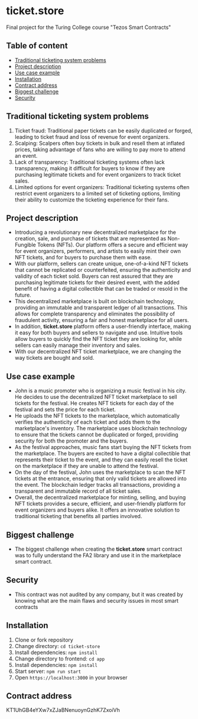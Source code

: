 # ticket.store
Final project for the Turing College course "Tezos Smart Contracts"

## Table of content
- [Traditional ticketing system problems](https://github.com/BenasVolkovas/ticket-store#Traditional-ticketing-system-problems)
- [Project description](https://github.com/BenasVolkovas/ticket-store#Project-description)
- [Use case example](https://github.com/BenasVolkovas/ticket-store#Use-case-example)
- [Installation](https://github.com/BenasVolkovas/ticket-store#Installation)
- [Contract address](https://github.com/BenasVolkovas/ticket-store#Contract-address)
- [Biggest challenge](https://github.com/BenasVolkovas/ticket-store#Biggest-challenge)
- [Security](https://github.com/BenasVolkovas/ticket-store#Security)

## Traditional ticketing system problems
1. Ticket fraud: Traditional paper tickets can be easily duplicated or forged, leading to ticket fraud and loss of revenue for event organizers.
2. Scalping: Scalpers often buy tickets in bulk and resell them at inflated prices, taking advantage of fans who are willing to pay more to attend an event.
3. Lack of transparency: Traditional ticketing systems often lack transparency, making it difficult for buyers to know if they are purchasing legitimate tickets and for event organizers to track ticket sales.
4. Limited options for event organizers: Traditional ticketing systems often restrict event organizers to a limited set of ticketing options, limiting their ability to customize the ticketing experience for their fans.

## Project description
- Introducing a revolutionary new decentralized marketplace for the creation, sale, and purchase of tickets that are represented as Non-Fungible Tokens (NFTs). Our platform offers a secure and efficient way for event organizers, performers, and artists to easily mint their own NFT tickets, and for buyers to purchase them with ease.
- With our platform, sellers can create unique, one-of-a-kind NFT tickets that cannot be replicated or counterfeited, ensuring the authenticity and validity of each ticket sold. Buyers can rest assured that they are purchasing legitimate tickets for their desired event, with the added benefit of having a digital collectible that can be traded or resold in the future.
- This decentralized marketplace is built on blockchain technology, providing an immutable and transparent ledger of all transactions. This allows for complete transparency and eliminates the possibility of fraudulent activity, ensuring a fair and honest marketplace for all users.
- In addition, **ticket.store** platform offers a user-friendly interface, making it easy for both buyers and sellers to navigate and use. Intuitive tools allow buyers to quickly find the NFT ticket they are looking for, while sellers can easily manage their inventory and sales.
- With our decentralized NFT ticket marketplace, we are changing the way tickets are bought and sold.

## Use case example
- John is a music promoter who is organizing a music festival in his city. He decides to use the decentralized NFT ticket marketplace to sell tickets for the festival. He creates NFT tickets for each day of the festival and sets the price for each ticket.
- He uploads the NFT tickets to the marketplace, which automatically verifies the authenticity of each ticket and adds them to the marketplace's inventory. The marketplace uses blockchain technology to ensure that the tickets cannot be duplicated or forged, providing security for both the promoter and the buyers.
- As the festival approaches, music fans start buying the NFT tickets from the marketplace. The buyers are excited to have a digital collectible that represents their ticket to the event, and they can easily resell the ticket on the marketplace if they are unable to attend the festival.
- On the day of the festival, John uses the marketplace to scan the NFT tickets at the entrance, ensuring that only valid tickets are allowed into the event. The blockchain ledger tracks all transactions, providing a transparent and immutable record of all ticket sales.
- Overall, the decentralized marketplace for minting, selling, and buying NFT tickets provides a secure, efficient, and user-friendly platform for event organizers and buyers alike. It offers an innovative solution to traditional ticketing that benefits all parties involved.

## Biggest challenge
- The biggest challenge when creating the **ticket.store** smart contract was to fully understand the FA2 library and use it in the marketplace smart contract.

## Security
- This contract was not audited by any company, but it was created by knowing what are the main flaws and security issues in most smart contracts

## Installation
1. Clone or fork repository
2. Change directory: `cd ticket-store`
3. Install dependencies: `npm install`
4. Change directory to frontend: `cd app`
5. Install dependencies: `npm install`
6. Start server: `npm run start`
7. Open `https://localhost:3000` in your browser

## Contract address
KT1UhGB4eYXw7xZJaBNenuoynGzhK7ZxoiVh
